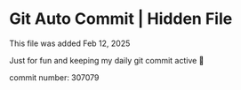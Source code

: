 # Git Auto Commit | Hidden File

This file was added Feb 12, 2025

Just for fun and keeping my daily git commit active 🤪

commit number: 307079
